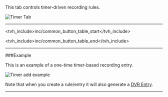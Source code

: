 This tab controls timer-driven recording rules.

![Timer Tab](static/img/doc/dvrtimerec/tab.png)

---

<tvh_include>inc/common_button_table_start</tvh_include>

<tvh_include>inc/common_button_table_end</tvh_include>

---

###Example

This is an example of a one-time timer-based recording entry.

![Timer add example](static/img/doc/dvrtimerec/add.png)

Note that when you create a rule/entry it will also generate a [DVR Entry](class/dvrentry).

---
